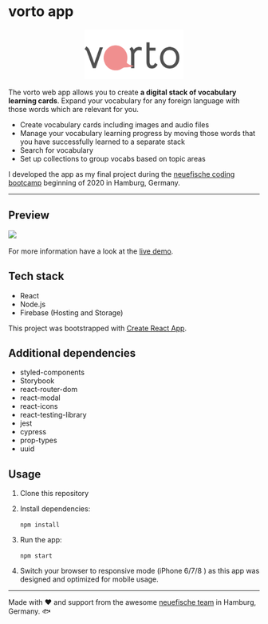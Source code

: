 # vorto app

<div align="center">
<img src="public/images/vorto_logo.png"  width="200" height="100">
</div>

The vorto web app allows you to create **a digital stack of vocabulary learning cards**. Expand your vocabulary for any foreign language with those words which are relevant for you.

- Create vocabulary cards including images and audio files
- Manage your vocabulary learning progress by moving those words that you have successfully learned to a separate stack
- Search for vocabulary
- Set up collections to group vocabs based on topic areas

I developed the app as my final project during the [neuefische coding bootcamp](https://www.neuefische.de/) beginning of 2020 in Hamburg, Germany.

---

## Preview

<img src="https://firebasestorage.googleapis.com/v0/b/neuefische-vorto.appspot.com/o/vorto_preview.png?alt=media&token=725e2239-e065-4222-8bfc-9da1d55e1de9">

For more information have a look at the [live demo](https://neuefische-vorto.web.app/).

## Tech stack

- React
- Node.js
- Firebase (Hosting and Storage)

This project was bootstrapped with [Create React App](https://github.com/facebook/create-react-app).

## Additional dependencies

- styled-components
- Storybook
- react-router-dom
- react-modal
- react-icons
- react-testing-library
- jest
- cypress
- prop-types
- uuid

## Usage

1. Clone this repository

2. Install dependencies:

   `npm install`

3. Run the app:

   `npm start`

4. Switch your browser to responsive mode (iPhone 6/7/8 ) as this app was designed and optimized for mobile usage.

---

️Made with ❤️ and support from the awesome [neuefische team](https://www.neuefische.de/) in Hamburg, Germany. &#128031;
